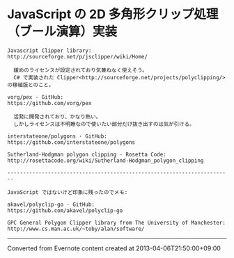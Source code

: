 # JavaScript の 2D 多角形クリップ処理（ブール演算）実装
```
Javascript Clipper library:
http://sourceforge.net/p/jsclipper/wiki/Home/

  緩めのライセンスが設定されており気兼ねなく使えそう。
  C# で実装された Clipper<http://sourceforge.net/projects/polyclipping/> の移植版とのこと。

vorg/pex · GitHub:
https://github.com/vorg/pex

  活発に開発されており、かなり熱い。
  しかしライセンスは不明瞭なので使いたい部分だけ抜き出すのは気が引ける。

interstateone/polygons · GitHub:
https://github.com/interstateone/polygons

Sutherland-Hodgman polygon clipping - Rosetta Code:
http://rosettacode.org/wiki/Sutherland-Hodgman_polygon_clipping

------------------------------------------------------------------------

JavaScript ではないけど印象に残ったのでメモ:

akavel/polyclip-go · GitHub:
https://github.com/akavel/polyclip-go

GPC General Polygon Clipper library from The University of Manchester:
http://www.cs.man.ac.uk/~toby/alan/software/
```

------------------------------------------------------------------------

Converted from Evernote content created at 2013-04-06T21:50:00+09:00